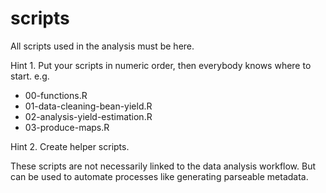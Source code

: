 # scripts

All scripts used in the analysis must be here. 

Hint 1. Put your scripts in numeric order, then everybody knows where to start. e.g.

- 00-functions.R
- 01-data-cleaning-bean-yield.R
- 02-analysis-yield-estimation.R
- 03-produce-maps.R

Hint 2. Create helper scripts.

These scripts are not necessarily linked to the data analysis workflow. But can be used to automate processes like generating parseable metadata.

